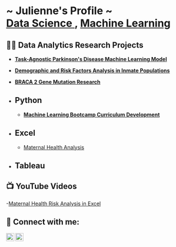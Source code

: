 <h1>~ Julienne's Profile ~ <br/><a href="https://github.com//jul3z08101"> Data Science </a>, <a href="https://www.linkedin.com/in/julienne-c-0b2a067a/"> Machine Learning </a>

<h2>👨‍💻 Data Analytics Research Projects </h2>

  - <b>[Task-Agnostic Parkinson's Disease Machine Learning Model](https://github.com/jul3z08101/Analytics-Research/blob/main/Capstone%20Project-%20Parkinsons%20Disease%20(1).pdf) </b>

  - <b>[Demographic and Risk Factors Analysis in Inmate Populations](https://github.com/jul3z08101/Analytics-Research/blob/main/Capstone%20Project-%20Parkinsons%20Disease%20(1).pdf) </b>
  - <b> [BRACA 2 Gene Mutation Research](https://github.com/jul3z08101/Analytics-Research/blob/main/BRACA%202.pdf) </b>

- <b>Python</b>
  -
  - <b> [Machine Learning Bootcamp Curriculum Development](https://github.com/jul3z08101/Data-Analysis-lab/blob/main/Capstone_Project_Instructor.ipynb)</b>
- <b>Excel</b>
  -
  - [Maternal Health Analysis](https://github.com/jul3z08101/Data-Analysis-lab/tree/main)
    
- <b>Tableau</b>
  - 



<h2>📺 YouTube Videos</h2>

-[Maternal Health Risk Analysis in Excel](https://youtu.be/6l9zIHqpmDU)

<h2> 🤳 Connect with me:</h2>

[<img align="left" alt="JoshMadakor | YouTube" width="22px" src="https://cdn.jsdelivr.net/npm/simple-icons@v3/icons/youtube.svg" />][youtube]
[<img align="left" alt="JoshMadakor | LinkedIn" width="22px" src="https://cdn.jsdelivr.net/npm/simple-icons@v3/icons/linkedin.svg" />][linkedin]


[youtube]: https://www.youtube.com/@QuantumDripht
[linkedin]: https://www.linkedin.com/in/julienne-c-0b2a067a/

<!--

Here are some ideas to get you started:

- 🔭 I’m currently working on ...
- 🌱 I’m currently learning ...
- 👯 I’m looking to collaborate on ...
- 🤔 I’m looking for help with ...
- 💬 Ask me about ...
- 📫 How to reach me: ...
- 😄 Pronouns: ...
- ⚡ Fun fact: ...
-->

